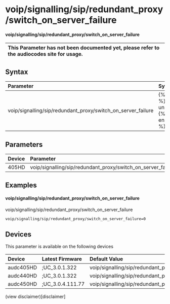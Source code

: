 ﻿---
description: voip/signalling/sip/redundant_proxy/switch_on_server_failure
search: false
---

# voip/signalling/sip/redundant_proxy/switch_on_server_failure

#### voip/signalling/sip/redundant_proxy/switch_on_server_failure


| This Parameter has not been documented yet, please refer to the audiocodes site for usage.  |
| :--- |

## Syntax
| Parameter | Syntax |
| :--- | :--- |
|voip/signalling/sip/redundant_proxy/switch_on_server_failure | {% raw %} undefined {% endraw %} |

## Parameters
|Device|Parameter|value|Description|
|:---|:---|:---|:---|
| 405HD | voip/signalling/sip/redundant_proxy/switch_on_server_failure |  |  |

## Examples
#### voip/signalling/sip/redundant_proxy/switch_on_server_failure

voip/signalling/sip/redundant_proxy/switch_on_server_failure

```
voip/signalling/sip/redundant_proxy/switch_on_server_failure=0
```

## Devices
This parameter is available on the following devices

| Device | Latest Firmware | Default Value |
|:---|:---|:---|
| audc405HD | ;UC_3.0.1.322 | voip/signalling/sip/redundant_proxy/switch_on_server_failure=0 
| audc440HD | ;UC_3.0.1.322 | voip/signalling/sip/redundant_proxy/switch_on_server_failure=0 
| audc450HD | ;UC_3.0.4.111.77 | voip/signalling/sip/redundant_proxy/switch_on_server_failure=0 

(view disclaimer)[disclaimer]
